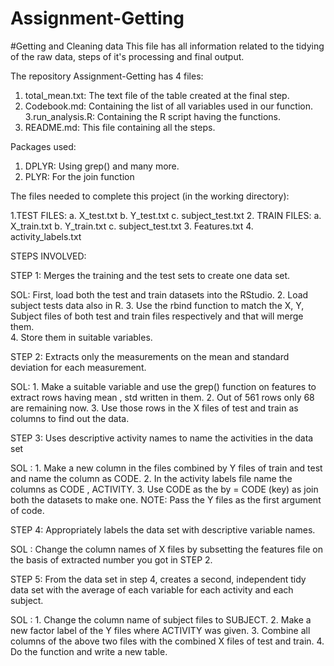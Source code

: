 # Assignment-Getting
#Getting and Cleaning data
This file has all information related to the tidying of the raw data, steps of it's processing and final output.

The repository Assignment-Getting has 4 files:
1. total_mean.txt: The text file of the table created at the final step.
2. Codebook.md: Containing the list of all variables used in our function.
3.run_analysis.R: Containing the R script having the functions.
4. README.md: This file containing all the steps.


Packages used:

1. DPLYR: Using grep() and many more.
2. PLYR: For the join function


The files needed to complete this project (in the working directory):

1.TEST FILES:
   a. X_test.txt
   b. Y_test.txt
   c. subject_test.txt 
2. TRAIN FILES:
   a. X_train.txt
   b. Y_train.txt
   c. subject_test.txt
3. Features.txt
4. activity_labels.txt

STEPS INVOLVED:

STEP 1: Merges the training and the test sets to create one data set.

SOL: First, load both the test and train datasets into the RStudio.
2. Load subject tests data also in R.
3. Use the rbind function to match the X, Y, Subject files of both test and train files respectively and that will merge them.\
4. Store them in suitable variables.


STEP 2: Extracts only the measurements on the mean and standard deviation for each measurement.

SOL: 1. Make a suitable variable and use the grep() function on features to extract rows having mean , std written in them.
2. Out of 561 rows only 68 are remaining now.
3. Use those rows in the X files of test and train as columns to find out the data.


STEP 3: Uses descriptive activity names to name the activities in the data set

SOL : 1. Make a new column in the files combined by Y files of train and test and name the column as CODE. 
2. In the activity labels file name the columns as CODE , ACTIVITY.
3. Use CODE as the by = CODE (key) as join both the datasets to make one. 
NOTE: Pass the Y files as the first argument of code.


STEP 4: Appropriately labels the data set with descriptive variable names.

SOL : Change the column names of X files by subsetting the features file on the basis of extracted number you got in STEP 2.



STEP 5: From the data set in step 4, creates a second, independent tidy data set with the average of each variable for each activity and each subject.

SOL : 1. Change the column name of subject files to SUBJECT.
2. Make a new factor label of the Y files where ACTIVITY was given.
3. Combine all columns of the above two files with the combined X files of test and train.
4. Do the function and write a new table.
